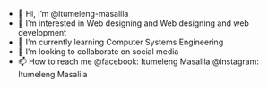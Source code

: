 - 👋 Hi, I’m @itumeleng-masalila
- 👀 I’m interested in Web designing and Web designing and web development
- 🌱 I’m currently learning Computer Systems Engineering
- 💞️ I’m looking to collaborate on social media
- 📫 How to reach me @facebook: Itumeleng Masalila @instagram: Itumeleng Masalila
<!---
itumeleng-masalila/itumeleng-masalila is a ✨ special ✨ repository because its `README.md` (this file) appears on your GitHub profile.
You can click the Preview link to take a look at your changes.
--->
